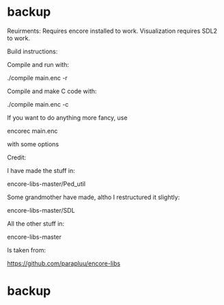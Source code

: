 # backup
Reuirments:
Requires encore installed to work.
Visualization requires SDL2 to work.

Build instructions:

Compile and run with:

./compile main.enc -r

Compile and make C code with:

./compile main.enc -c

If you want to do anything more fancy, use

encorec main.enc

with some options

Credit:

I have made the stuff in:

encore-libs-master/Ped_util

Some grandmother have made, altho I restructured it slightly:

encore-libs-master/SDL

All the other stuff in:

encore-libs-master

Is taken from:

https://github.com/parapluu/encore-libs

# backup
